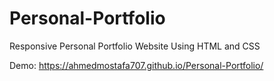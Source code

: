 # Personal-Portfolio
Responsive Personal Portfolio Website Using HTML and CSS 


Demo: https://ahmedmostafa707.github.io/Personal-Portfolio/
